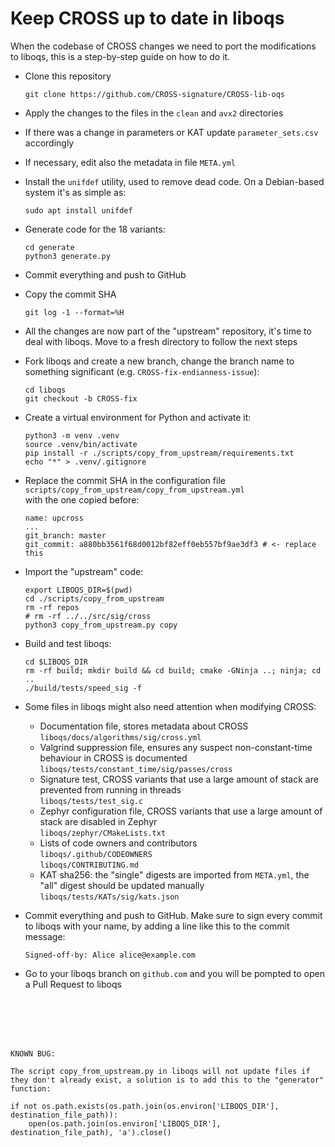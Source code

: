 # Keep CROSS up to date in liboqs

When the codebase of CROSS changes we need to port the modifications to liboqs, this is a step-by-step guide on how to do it.

- Clone this repository
    ```
    git clone https://github.com/CROSS-signature/CROSS-lib-oqs
    ```

- Apply the changes to the files in the `clean` and `avx2` directories

- If there was a change in parameters or KAT update `parameter_sets.csv` accordingly

- If necessary, edit also the metadata in file `META.yml`

- Install the `unifdef` utility, used to remove dead code. On a Debian-based system it's as simple as:

    ```
    sudo apt install unifdef
    ```

- Generate code for the 18 variants:
    ```
    cd generate
    python3 generate.py
    ```

- Commit everything and push to GitHub

- Copy the commit SHA
    ```
    git log -1 --format=%H
    ```

- All the changes are now part of the "upstream" repository, it's time to deal with liboqs. Move to a fresh directory to follow the next steps

- Fork liboqs and create a new branch, change the branch name to something significant (e.g. `CROSS-fix-endianness-issue`):
    ```
    cd liboqs
    git checkout -b CROSS-fix
    ```

- Create a virtual environment for Python and activate it:
    ```
    python3 -m venv .venv
    source .venv/bin/activate
    pip install -r ./scripts/copy_from_upstream/requirements.txt
    echo "*" > .venv/.gitignore
    ```

- Replace the commit SHA in the configuration file
\
`scripts/copy_from_upstream/copy_from_upstream.yml`
\
with the one copied before:
    ```
    name: upcross
    ...
    git_branch: master
    git_commit: a880bb3561f68d0012bf82eff0eb557bf9ae3df3 # <- replace this
    ```

- Import the "upstream" code:
    ```
    export LIBOQS_DIR=$(pwd)
    cd ./scripts/copy_from_upstream
    rm -rf repos
    # rm -rf ../../src/sig/cross
    python3 copy_from_upstream.py copy
    ```

- Build and test liboqs:
    ```
    cd $LIBOQS_DIR
    rm -rf build; mkdir build && cd build; cmake -GNinja ..; ninja; cd ..
    ./build/tests/speed_sig -f
    ```

- Some files in liboqs might also need attention when modifying CROSS:
    - Documentation file, stores metadata about CROSS
    \
    `liboqs/docs/algorithms/sig/cross.yml`
    - Valgrind suppression file, ensures any suspect non-constant-time behaviour in CROSS is documented
    \
    `liboqs/tests/constant_time/sig/passes/cross`
    - Signature test, CROSS variants that use a large amount of stack are prevented from running in threads
    \
    `liboqs/tests/test_sig.c`
    - Zephyr configuration file, CROSS variants that use a large amount of stack are disabled in Zephyr
    \
    `liboqs/zephyr/CMakeLists.txt`
    - Lists of code owners and contributors
    \
    `liboqs/.github/CODEOWNERS`
    \
    `liboqs/CONTRIBUTING.md`
    - KAT sha256: the "single" digests are imported from `META.yml`, the "all" digest should be updated manually
    \
    `liboqs/tests/KATs/sig/kats.json`

- Commit everything and push to GitHub. Make sure to sign every commit to liboqs with your name, by adding a line like this to the commit message:
    ```
    Signed-off-by: Alice alice@example.com
    ```

- Go to your liboqs branch on `github.com` and you will be pompted to open a Pull Request to liboqs

<br/><br/>
<br/><br/>

```
KNOWN BUG:

The script copy_from_upstream.py in liboqs will not update files if they don't already exist, a solution is to add this to the "generator" function:

if not os.path.exists(os.path.join(os.environ['LIBOQS_DIR'], destination_file_path)):
    open(os.path.join(os.environ['LIBOQS_DIR'], destination_file_path), 'a').close()

```
